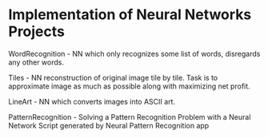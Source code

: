 # Implementation of Neural Networks Projects

WordRecognition - NN which only recognizes some list of words, disregards any other words. 

Tiles - NN reconstruction of original image tile by tile. Task is to approximate image as much as possible along with maximizing net profit.

LineArt - NN which converts images into ASCII art.

PatternRecognition - Solving a Pattern Recognition Problem with a Neural Network Script generated by Neural Pattern Recognition app
